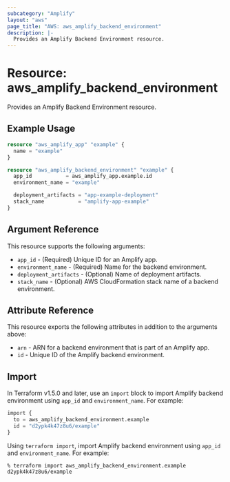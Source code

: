```yaml
---
subcategory: "Amplify"
layout: "aws"
page_title: "AWS: aws_amplify_backend_environment"
description: |-
  Provides an Amplify Backend Environment resource.
---
```


# Resource: aws_amplify_backend_environment

Provides an Amplify Backend Environment resource.

## Example Usage

```terraform
resource "aws_amplify_app" "example" {
  name = "example"
}

resource "aws_amplify_backend_environment" "example" {
  app_id           = aws_amplify_app.example.id
  environment_name = "example"

  deployment_artifacts = "app-example-deployment"
  stack_name           = "amplify-app-example"
}
```

## Argument Reference

This resource supports the following arguments:

* `app_id` - (Required) Unique ID for an Amplify app.
* `environment_name` - (Required) Name for the backend environment.
* `deployment_artifacts` - (Optional) Name of deployment artifacts.
* `stack_name` - (Optional) AWS CloudFormation stack name of a backend environment.

## Attribute Reference

This resource exports the following attributes in addition to the arguments above:

* `arn` - ARN for a backend environment that is part of an Amplify app.
* `id` - Unique ID of the Amplify backend environment.

## Import

In Terraform v1.5.0 and later, use an `import` block to import Amplify backend environment using `app_id` and `environment_name`. For example:

```terraform
import {
  to = aws_amplify_backend_environment.example
  id = "d2ypk4k47z8u6/example"
}
```

Using `terraform import`, import Amplify backend environment using `app_id` and `environment_name`. For example:

```console
% terraform import aws_amplify_backend_environment.example d2ypk4k47z8u6/example
```
